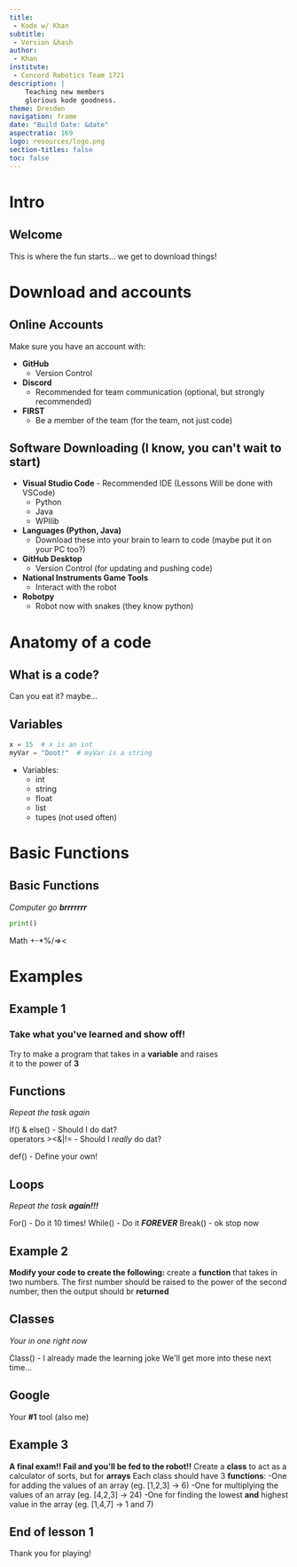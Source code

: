 ```yaml
---
title:
 - Kode w/ Khan
subtitle:
 - Version &hash
author:
 - Khan
institute:
 - Concord Robotics Team 1721
description: |
    Teaching new members
    glorious kode goodness. 
theme: Dresden
navigation: frame
date: "Build Date: &date"
aspectratio: 169
logo: resources/logo.png
section-titles: false
toc: false
---
```


# Intro

## Welcome

This is where the fun starts...
we get to download things!


# Download and accounts

## Online Accounts

Make sure you have an account with:

 - **GitHub**
   - Version Control
 - **Discord** 
   - Recommended for team communication (optional, but strongly recommended)
 - **FIRST** 
   - Be a member of the team (for the team, not just code)


## Software Downloading (I know, you can't wait to start)

 - **Visual Studio Code** - Recommended IDE (Lessons Will be done with VSCode)
   - Python
   - Java
   - WPIlib 
 - **Languages (Python, Java)**
   - Download these into your brain to learn to code (maybe put it on your PC too?)
 - **GitHub Desktop** 
   - Version Control (for updating and pushing code)
 - **National Instruments Game Tools** 
   - Interact with the robot
 - **Robotpy** 
   - Robot now with snakes (they know python)


# Anatomy of a code

## What is a code?

Can you eat it? maybe...


## Variables

```python
x = 15  # x is an int
myVar = "Doot!"  # myVar is a string
```

- Variables:
   - int
   - string
   - float
   - list
   - tupes (not used often)


# Basic Functions

## Basic Functions

*Computer go **brrrrrrr***

```python
print()
```

Math +\-*%/=><


# Examples

## Example 1

### Take what you've learned and show off!

Try to make a program that takes in a **variable** and raises  
it to the power of **3**

## Functions

*Repeat the task again*

If() & else() - Should I do dat?  
operators ><&|!= - Should I *really* do dat?

def() - Define your own!

## Loops

*Repeat the task ***again!!!****

For() - Do it 10 times!
While() - Do it ***FOREVER***
Break() - ok stop now

## Example 2

**Modify your code to create the following:**
create a **function** that takes in two numbers. 
The first number should be raised to the power of the
second number, then the output should br **returned**

## Classes

*Your in one right now*

Class() - I already made the learning joke
We'll get more into these next time... 

## Google

Your **#1** tool (also me)

## Example 3

**A final exam!! Fail and you'll be fed to the robot!!**
Create a **class** to act as a calculator of sorts, but for **arrays**
Each class should have 3 **functions**:
    -One for adding the values of an array (eg. [1,2,3] -> 6)
    -One for multiplying the values of an array (eg. [4,2,3] -> 24)
    -One for finding the lowest **and** highest value in the array (eg. [1,4,7] -> 1 and 7)

## End of lesson 1

Thank you for playing!
